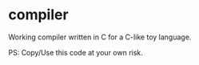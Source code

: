 # compiler

Working compiler written in C for a C-like toy language.

PS: Copy/Use this code at your own risk.
